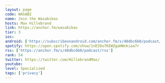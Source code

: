 ```yaml
---
layout: page
code: WASABI
name: Join the Wasabikas
hosts: Max Hillebrand
link: https://anchor.fm/wasabikas
tier: 3
ios: 
android: ['https://subscribeonandroid.com/anchor.fm/s/48dbc6b0/podcast/rss']
spotify: https://open.spotify.com/show/1nES9u7HIWZgaHWxkiaa7r
rss: ['https://anchor.fm/s/48dbc6b0/podcast/rss']
rank: 54
twitter: https://twitter.com/HillebrandMax/
youtube: 
level: Specialized
tags: ['privacy']
---
```


